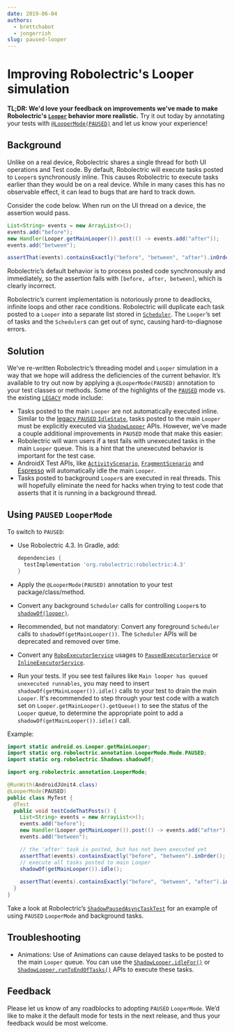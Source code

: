 ```yaml
---
date: 2019-06-04
authors:
  - brettchabot
  - jongerrish
slug: paused-looper
---
```


# Improving Robolectric's Looper simulation

**TL;DR: We'd love your feedback on improvements we've made to make Robolectric's [`Looper`][looper]
behavior more realistic.**
Try it out today by annotating your tests with [`@LooperMode(PAUSED)`][looper-mode] and let us know
your experience!

## Background

Unlike on a real device, Robolectric shares a single thread for both UI operations and Test code. 
By default, Robolectric will execute tasks posted to `Looper`s synchronously inline. 
This causes Robolectric to execute tasks earlier than they would be on a real device. 
While in many cases this has no observable effect, it can lead to bugs that are hard to track down.

Consider the code below. When run on the UI thread on a device, the assertion would pass.

```java
List<String> events = new ArrayList<>();
events.add("before");
new Handler(Looper.getMainLooper()).post(() -> events.add("after"));
events.add("between");

assertThat(events).containsExactly("before", "between", "after").inOrder();
```

Robolectric’s default behavior is to process posted code synchronously and immediately, so the
assertion fails with `[before, after, between]`, which is clearly incorrect.

Robolectric’s current implementation is notoriously prone to deadlocks, infinite loops and other
race conditions. Robolectric will duplicate each task posted to a `Looper` into a separate list
stored in [`Scheduler`][scheduler]. The `Looper`’s set of tasks and the `Scheduler`s can get out of
sync, causing hard-to-diagnose errors.

## Solution

We’ve re-written Robolectric’s threading model and `Looper` simulation in a way that we hope will
address the deficiencies of the current behavior. It’s available to try out now by applying a
`@LooperMode(PAUSED)` annotation to your test classes or methods. Some of the highlights of the
[`PAUSED`][looper-mode-paused] mode vs. the existing [`LEGACY`][looper-mode-legacy] mode include:

* Tasks posted to the main `Looper` are not automatically executed inline. Similar to the
  [legacy `PAUSED` `IdleState`][idle-state-paused], tasks posted to the main `Looper` must be
  explicitly executed via [`ShadowLooper`][shadow-looper] APIs. However, we’ve made a couple
  additional improvements in `PAUSED` mode that make this easier:
* Robolectric will warn users if a test fails with unexecuted tasks in the main `Looper` queue.
  This is a hint that the unexecuted behavior is important for the test case.
* AndroidX Test APIs, like [`ActivityScenario`][activity-scenario],
  [`FragmentScenario`][fragment-scenario] and [Espresso][espresso] will automatically idle the main
  `Looper`.
* Tasks posted to background `Looper`s are executed in real threads. This will hopefully
  eliminate the need for hacks when trying to test code that asserts that it is running in a
  background thread.

## Using `PAUSED` `LooperMode`

To switch to `PAUSED`:

* Use Robolectric 4.3. In Gradle, add:

    ```groovy
    dependencies {
      testImplementation 'org.robolectric:robolectric:4.3'
    }
    ```

* Apply the `@LooperMode(PAUSED)` annotation to your test package/class/method.
* Convert any background `Scheduler` calls for controlling `Looper`s to
  [`shadowOf(looper)`][shadow-of-looper].
* Recommended, but not mandatory: Convert any foreground `Scheduler` calls to
`shadowOf(getMainLooper())`. The `Scheduler` APIs will be deprecated and removed over time.
* Convert any [`RoboExecutorService`][robo-executor-service] usages to
  [`PausedExecutorService`][paused-executor-service] or
  [`InlineExecutorService`][inline-executor-service].
* Run your tests. If you see test failures like `Main looper has queued unexecuted runnables`, 
you may need to insert `shadowOf(getMainLooper()).idle()` calls to your test to drain the main
`Looper`. It's recommended to step through your test code with a watch set on
`Looper.getMainLooper().getQueue()` to see the status of the `Looper` queue, to determine the
appropriate point to add a `shadowOf(getMainLooper()).idle()` call.

Example:

```java
import static android.os.Looper.getMainLooper;
import static org.robolectric.annotation.LooperMode.Mode.PAUSED;
import static org.robolectric.Shadows.shadowOf;

import org.robolectric.annotation.LooperMode;

@RunWith(AndroidJUnit4.class)
@LooperMode(PAUSED)
public class MyTest {
  @Test
  public void testCodeThatPosts() {
    List<String> events = new ArrayList<>();
    events.add("before");
    new Handler(Looper.getMainLooper()).post(() -> events.add("after"));
    events.add("between");

    // the 'after' task is posted, but has not been executed yet
    assertThat(events).containsExactly("before", "between").inOrder();
    // execute all tasks posted to main Looper 
    shadowOf(getMainLooper()).idle();
   
    assertThat(events).containsExactly("before", "between", "after").inOrder();
  }
}
```

Take a look at Robolectric’s [`ShadowPausedAsyncTaskTest`][shadow-paused-async-task-test] for an
example of using `PAUSED` `LooperMode` and background tasks.

## Troubleshooting

* Animations: Use of Animations can cause delayed tasks to be posted to the main `Looper` queue. You
  can use the [`ShadowLooper.idleFor()`][shadow-looper-idle-for] or
  [`ShadowLooper.runToEndOfTasks()`][shadow-looper-run-to-end-of-tasks] APIs to execute these tasks.

## Feedback

Please let us know of any roadblocks to adopting `PAUSED` `LooperMode`.
We’d like to make it the default mode for tests in the next release, and thus your feedback would be
most welcome.

[activity-scenario]: https://developer.android.com/reference/androidx/test/core/app/ActivityScenario
[espresso]: https://developer.android.com/training/testing/espresso
[fragment-scenario]: https://developer.android.com/reference/androidx/fragment/app/testing/FragmentScenario
[idle-state-paused]: ../../javadoc/latest/org/robolectric/util/Scheduler.IdleState.html#PAUSED
[inline-executor-service]: ../../javadoc/latest/org/robolectric/android/util/concurrent/InlineExecutorService.html
[looper]: https://developer.android.com/reference/android/os/Looper.html
[looper-mode]: ../../javadoc/latest/org/robolectric/annotation/LooperMode.html
[looper-mode-legacy]: ../../javadoc/latest/org/robolectric/annotation/LooperMode.Mode.html#LEGACY
[looper-mode-paused]: ../../javadoc/latest/org/robolectric/annotation/LooperMode.Mode.html#PAUSED
[paused-executor-service]: ../../javadoc/latest/org/robolectric/android/util/concurrent/PausedExecutorService.html
[robo-executor-service]: ../../javadoc/latest/org/robolectric/android/util/concurrent/RoboExecutorService.html
[scheduler]: ../../javadoc/latest/org/robolectric/util/Scheduler.html
[shadow-looper]: ../../javadoc/latest/org/robolectric/shadows/ShadowLooper.html
[shadow-looper-idle-for]: ../../javadoc/latest/org/robolectric/shadows/ShadowLooper.html#idleFor(long,java.util.concurrent.TimeUnit)
[shadow-looper-run-to-end-of-tasks]: ../../javadoc/latest/org/robolectric/shadows/ShadowLooper.html#runToEndOfTasks()
[shadow-of-looper]: ../../javadoc/latest/org/robolectric/Shadows.html#shadowOf(android.os.Looper)
[shadow-paused-async-task-test]: https://github.com/robolectric/robolectric/blob/master/robolectric/src/test/java/org/robolectric/shadows/ShadowPausedAsyncTaskTest.java
